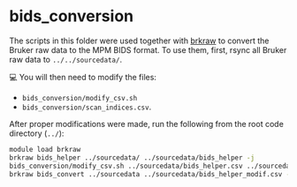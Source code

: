 # bids_conversion
The scripts in this folder were used together with [brkraw](https://github.com/BrkRaw/brkraw) to convert the Bruker raw data to the MPM BIDS format. To use them, first, rsync all Bruker raw data to `../../sourcedata/`. 

:computer: You will then need to modify the files:
* `bids_conversion/modify_csv.sh`
* `bids_conversion/scan_indices.csv`.

After proper modifications were made, run the following from the root code directory (`../`):

```bash
module load brkraw
brkraw bids_helper ../sourcedata/ ../sourcedata/bids_helper -j
bids_conversion/modify_csv.sh ../sourcedata/bids_helper.csv ../sourcedata/bids_helper_modif.csv
brkraw bids_convert ../sourcedata ../sourcedata/bids_helper_modif.csv -j ../sourcedata/bids_helper.json -o ../rawdata
```
